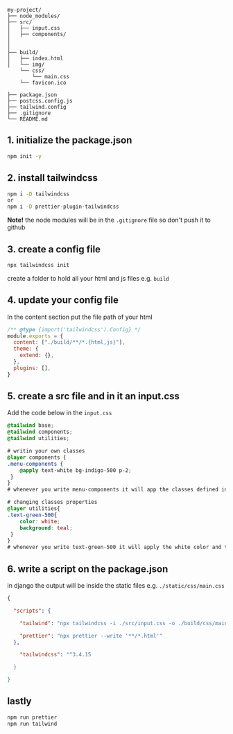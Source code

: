 
```
my-project/
├── node_modules/
├── src/
│   ├── input.css
│   ├── components/
│   
│   
├── build/
│   ├── index.html
│   └── img/
	└── css/
		└── main.css
	└── favicon.ico
	
├── package.json
├── postcss.config.js
├── tailwind.config
├── .gitignore
└── README.md

```


## 1. initialize the package.json

```bash
npm init -y
```

## 2. install tailwindcss

```bash
npm i -D tailwindcss
or
npm i -D prettier-plugin-tailwindcss
```


**Note!**  the node modules will be in the `.gitignore` file so don't push it to github

## 3. create a config file

```bash
npx tailwindcss init
```


create a folder to hold all your html and js files e.g. `build` 
## 4. update your config file
In the content section put the file path of your html

```js
/** @type {import('tailwindcss').Config} */
module.exports = {
  content: ["./build/**/*.{html,js}"],
  theme: {
    extend: {},
  },
  plugins: [],
}
```


## 5. create a src file and in it an input.css

Add the code below in the `input.css` 

```css
@tailwind base;
@tailwind components;
@tailwind utilities;

# writin your own classes
@layer components {
.menu-components {
	@apply text-white bg-indigo-500 p-2;
 }
}
# whenever you write menu-components it will app the classes defined inside

# changing classes properties
@layer utilities{
.text-green-500{
	color: white;
	background: teal;
 }
}
# whenever you write text-green-500 it will apply the white color and teal bg
```


## 6. write a script on the package.json

in django the output will be inside the static files e.g.                   `./static/css/main.css`

```json
{

  "scripts": {

	"tailwind": "npx tailwindcss -i ./src/input.css -o ./build/css/main.css --watch",

    "prettier": "npx prettier --write '**/*.html'"
  },

    "tailwindcss": "^3.4.15

  }

}
```


## lastly

```bash
npm run prettier
npm run tailwind
```